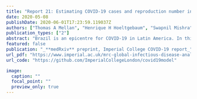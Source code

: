 ```yaml
---
title: "Report 21: Estimating COVID-19 cases and reproduction number in Brazil"
date: 2020-05-08
publishDate: 2020-06-01T17:23:59.119037Z
authors: ["Thomas A Mellan", "Henrique H Hoeltgebaum", "Swapnil Mishra", "Charlie Whittaker", "Ricardo P  Schnekenberg", "Axel Gandy", "H Juliette T Unwin", "Michaela A C Vollmer", "Helen Coupland", "Iwona Hawryluk", "Nuno Rodrigues Faria", "Juan Vesga", "Harrison Zhu", "**Michael Hutchinson**", "others<sup>_(truncated for brevity)_</sup>"] #"Oliver Ratmann", "Melodie Monod", "Kylie Ainslie", "Marc Baguelin", "Sangeeta Bhatia", "Adhiratha Boonyasiri", "Nicholas Brazeau", "Giovanni Charles", "Laura V Cooper", "Zulma Cucunuba", "Gina Cuomo-Dannenburg", "Amy Dighe", "Bimandra Djaafara", "Jeff Eaton", "Sabine L van Elsland", "Richard FitzJohn", "Keith Fraser", "Katy Gaythorpe", "Will Green", "Sarah Hayes", "Natsuko Imai", "Ben Jeffrey", "Edward Knock", "Daniel Laydon", "John Lees", "Tara Mangal", "Andria Mousa", "Gemma Nedjati-Gilani", "Pierre Nouvellet", "Daniela Olivera", "Kris V Parag", "Michael Pickles", "Hayley A Thompson", "Robert Verity", "Caroline Walters", "Haowei Wang", "Yuanrong Wang", "Oliver J Watson", "Lilith Whittles", "Xiaoyue Xi", "Lucy Okell", "Ilaria Dorigatti", "Patrick Walker", "Azra Ghani", "Steven Riley", "Neil M Ferguson", "Christl A. Donnelly", "Seth Flaxman", "Samir Bhatt", ]
publication_types: ["2"]
abstract: "Brazil is an epicentre for COVID-19 in Latin America. In this report we describe the Brazilian epidemic using three epidemiological measures: the number of infections, the number of deaths and the reproduction number. Our modelling framework requires sufficient death data to estimate trends, and we therefore limit our analysis to 16 states that have experienced a total of more than fifty deaths. The distribution of deaths among states is highly heterogeneous, with 5 states—São Paulo, Rio de Janeiro, Ceará, Pernambuco and Amazonas—accounting for 81% of deaths reported to date. In these states, we estimate that the percentage of people that have been infected with SARS-CoV-2 ranges from 3.3% (95% CI: 2.8%-3.7%) in São Paulo to 10.6% (95% CI: 8.8%-12.1%) in Amazonas. The reproduction number (a measure of transmission intensity) at the start of the epidemic meant that an infected individual would infect three or four others on average. Following non-pharmaceutical interventions such as school closures and decreases in population mobility, we show that the reproduction number has dropped substantially in each state. However, for all 16 states we study, we estimate with high confidence that the reproduction number remains above 1. A reproduction number above 1 means that the epidemic is not yet controlled and will continue to grow. These trends are in stark contrast to other major COVID-19 epidemics in Europe and Asia where enforced lockdowns have successfully driven the reproduction number below 1. While the Brazilian epidemic is still relatively nascent on a national scale, our results suggest that further action is needed to limit spread and prevent health system overload."
featured: false
publication: "_**medRxiv** preprint, Imperial College COVID-19 report_"
url_pdf: "https://www.imperial.ac.uk/mrc-global-infectious-disease-analysis/covid-19/report-21-brazil/"
url_code: "https://github.com/ImperialCollegeLondon/covid19model"

image:
  caption: ""
  focal_point: ""
  preview_only: true
---
```


